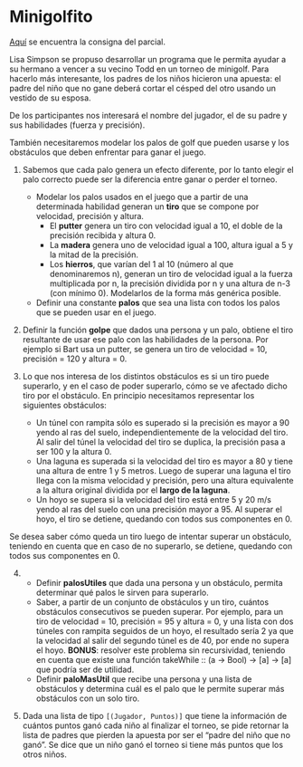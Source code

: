 # Minigolfito


[Aquí](https://docs.google.com/document/d/1LeWBI6pg_7uNFN_yzS2DVuVHvD0M6PTlG1yK0lCvQVE/edit#) se encuentra la consigna del parcial. 


Lisa Simpson se propuso desarrollar un programa que le permita ayudar a su hermano a vencer a su vecino Todd en un torneo de minigolf. Para hacerlo más interesante, los padres de los niños hicieron una apuesta: el padre del niño que no gane deberá cortar el césped del otro usando un vestido de su esposa.

De los participantes nos interesará el nombre del jugador, el de su padre y sus habilidades (fuerza y precisión). 

También necesitaremos modelar los palos de golf que pueden usarse y los obstáculos que deben enfrentar para ganar el juego.

1. Sabemos que cada palo genera un efecto diferente, por lo tanto elegir el palo correcto puede ser la diferencia entre ganar o perder el torneo.
    - Modelar los palos usados en el juego que a partir de una determinada habilidad generan un **tiro** que se compone por velocidad, precisión y altura.
      - El **putter** genera un tiro con velocidad igual a 10, el doble de la precisión recibida y altura 0.
      - La **madera** genera uno de velocidad igual a 100, altura igual a 5 y la mitad de la precisión.
      - Los **hierros**, que varían del 1 al 10 (número al que denominaremos n), generan un tiro de velocidad igual a la fuerza multiplicada por n, la precisión dividida por n y una altura de n-3 (con mínimo 0). Modelarlos de la forma más genérica posible.
    - Definir una constante **palos** que sea una lista con todos los palos que se pueden usar en el juego.

2. Definir la función **golpe** que dados una persona y un palo, obtiene el tiro resultante de usar ese palo con las habilidades de la persona.
Por ejemplo si Bart usa un putter, se genera un tiro de velocidad = 10, precisión = 120 y altura = 0.

3. Lo que nos interesa de los distintos obstáculos es si un tiro puede superarlo, y en el caso de poder superarlo, cómo se ve afectado dicho tiro por el obstáculo. En principio necesitamos representar los siguientes obstáculos:
    - Un túnel con rampita sólo es superado si la precisión es mayor a 90 yendo al ras del suelo, independientemente de la velocidad del tiro. Al salir del túnel la velocidad del tiro se duplica, la precisión pasa a ser 100 y la altura 0.
    - Una laguna es superada si la velocidad del tiro es mayor a 80 y tiene una altura de entre 1 y 5 metros. Luego de superar una laguna el tiro llega con la misma velocidad y precisión, pero una altura equivalente a la altura original dividida por el **largo de la laguna**.
    - Un hoyo se supera si la velocidad del tiro está entre 5 y 20 m/s yendo al ras del suelo con una precisión mayor a 95. Al superar el hoyo, el tiro se detiene, quedando con todos sus componentes en 0.

Se desea saber cómo queda un tiro luego de intentar superar un obstáculo, teniendo en cuenta que en caso de no superarlo, se detiene, quedando con todos sus componentes en 0.

4. 
     - Definir **palosUtiles** que dada una persona y un obstáculo, permita determinar qué palos le sirven para superarlo.
     - Saber, a partir de un conjunto de obstáculos y un tiro, cuántos obstáculos consecutivos se pueden superar.
     Por ejemplo, para un tiro de velocidad = 10, precisión = 95 y altura = 0, y una lista con dos túneles con rampita seguidos de un hoyo, el resultado sería 2 ya que la velocidad al salir del segundo túnel es de 40, por ende no supera el hoyo.
     **BONUS**: resolver este problema sin recursividad, teniendo en cuenta que existe una función takeWhile :: (a -> Bool) -> [a] -> [a] que podría ser de utilidad.
     - Definir **paloMasUtil** que recibe una persona y una lista de obstáculos y determina cuál es el palo que le permite superar más obstáculos con un solo tiro.

5. Dada una lista de tipo `[(Jugador, Puntos)]` que tiene la información de cuántos puntos ganó cada niño al finalizar el torneo, se pide retornar la lista de padres que pierden la apuesta por ser el “padre del niño que no ganó”. Se dice que un niño ganó el torneo si tiene más puntos que los otros niños.
